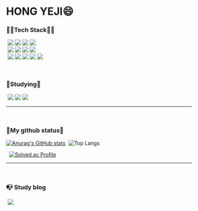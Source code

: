 # HONG YEJI😄


<h3>💪🏻Tech Stack💪🏻</h3>

&nbsp;<img src="https://camo.githubusercontent.com/0ad2f9977def22879f2060d206e03d2d88ce1a589d17fbb5ded43a672a1a3da0/68747470733a2f2f696d672e736869656c64732e696f2f62616467652f6a6176612d3030373339363f7374796c653d666f722d7468652d6261646765266c6f676f3d4f70656e4a444b266c6f676f436f6c6f723d7768697465" data-canonical-src="https://img.shields.io/badge/java-007396?style=for-the-badge&amp;logo=OpenJDK&amp;logoColor=white" style="max-width: 100%;">
<img src="https://img.shields.io/badge/javascript-F7DF1E?style=for-the-badge&logo=javascript&logoColor=black">
<img src="https://img.shields.io/badge/html-E34F26?style=for-the-badge&logo=html5&logoColor=white">
<img src="https://camo.githubusercontent.com/7d5764a6c6bd91d84ba33e5f48649daebbd51e96335e9aceb61154d2a3778bbe/68747470733a2f2f696d672e736869656c64732e696f2f62616467652f507974686f6e2d3337373641423f7374796c653d666f722d7468652d6261646765266c6f676f3d507974686f6e266c6f676f436f6c6f723d7768697465" data-canonical-src="https://img.shields.io/badge/Python-3776AB?style=for-the-badge&amp;logo=Python&amp;logoColor=white" style="max-width: 100%;">
<br>
&nbsp;<img src="https://img.shields.io/badge/mysql-4479A1?style=for-the-badge&logo=mysql&logoColor=white"> 
<img src="https://img.shields.io/badge/mariaDB-003545?style=for-the-badge&logo=mariaDB&logoColor=white">
<img src="https://img.shields.io/badge/Spring-6DB33F?style=for-the-badge&logo=Spring&logoColor=white">
<img src="https://img.shields.io/badge/Spring Boot-6DB33F?style=for-the-badge&logo=spring boot&logoColor=white">
<br>
&nbsp;<img src="https://img.shields.io/badge/IntelliJ_IDEA-000000.svg?style=for-the-badge&logo=intellij-idea&logoColor=white">
<img src="https://img.shields.io/badge/Postman-FF6C37?style=for-the-badge&logo=postman&logoColor=white">
<img src="https://img.shields.io/badge/Notion-black?style=for-the-badge&logo=Notion&logoColor=white"/>
<img src="https://img.shields.io/badge/git-F05032?style=for-the-badge&logo=git&logoColor=white">
<img src="https://img.shields.io/badge/github-181717?style=for-the-badge&logo=github&logoColor=white">

<br>

<h3>🌱Studying🌱</h3>

&nbsp;<img src="https://img.shields.io/badge/kubernetes-%23326ce5.svg?style=for-the-badge&logo=kubernetes&logoColor=white">
<img src="https://img.shields.io/badge/Amazon_AWS-FF9900?style=for-the-badge&logo=amazonaws&logoColor=white">
<img src="https://img.shields.io/badge/docker-%230db7ed.svg?style=for-the-badge&logo=docker&logoColor=white">

<hr>

<br>

<h3>🔅My github status🔅</h3>
<div>

[![Anurag's GitHub stats](https://github-readme-stats.vercel.app/api?username=H-Yeji&hide_title=true&show_icons=true&include_all_commits=true&disable_animations=true&theme=vue)](https://github.com/H-Yeji)&nbsp;&nbsp;![Top Langs](https://github-readme-stats.vercel.app/api/top-langs/?username=H-Yeji&layout=compact)
</div>


&nbsp;&nbsp;[![Solved.ac Profile](http://mazassumnida.wtf/api/v2/generate_badge?boj=yeji980603)](https://solved.ac/yeji980603/)

<hr>

<br>
  
<h3>📭 Study blog</h3>
&nbsp;<a href="https://www.notion.so/Study-Records-b52c260077e64bff91e1b57571273b41"><img src="https://img.shields.io/badge/Notion-black?style=flat-square&logo=Notion&logoColor=white"/></a>
<br>
